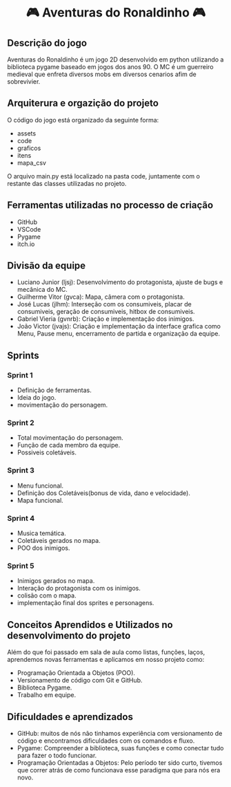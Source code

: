 # <p align="center"> 🎮 Aventuras do Ronaldinho 🎮 </p>


## Descrição do jogo
Aventuras do Ronaldinho é um jogo 2D desenvolvido em python utilizando a biblioteca pygame baseado em jogos dos anos 90. O MC é um guerreiro medieval que enfreta
diversos mobs em diversos cenarios afim de sobrevivier.

## Arquiterura e orgazição do projeto
O código do jogo está organizado da seguinte forma:
* assets
* code
* graficos
* itens
* mapa_csv
  
O arquivo main.py está localizado na pasta code, juntamente com o restante das classes utilizadas no projeto.

## Ferramentas utilizadas no processo de criação
* GitHub
* VSCode
* Pygame
* itch.io

## Divisão da equipe
*  Luciano Junior (ljsj): Desenvolvimento do protagonista, ajuste de bugs e mecânica do MC.
*  Guilherme Vitor (gvca): Mapa, câmera com o protagonista.
*  José Lucas (jlhm): Interseção com os consumiveis, placar de consumiveis, geração de consumiveis, hitbox de consumiveis.
*  Gabriel Vieria (gvnrb): Criação e implementação dos inimigos.
*  João Victor (jvajs): Criação e implementação da interface grafica como Menu, Pause menu, encerramento de partida e organização da equipe.

## Sprints
### Sprint 1
* Definição de ferramentas.
* Ideia do jogo.
* movimentação do personagem.
### Sprint 2
* Total movimentação do personagem.
* Função de cada membro da equipe.
* Possiveis coletáveis.
### Sprint 3
* Menu funcional.
* Definição dos Coletáveis(bonus de vida, dano e velocidade).
* Mapa funcional.
### Sprint 4
* Musica temática.
* Coletáveis gerados no mapa.
* POO dos inimigos.
### Sprint 5
* Inimigos gerados no mapa.
* Interação do protagonista com os inimigos.
* colisão com o mapa.
* implementação final dos sprites e personagens.

## Conceitos Aprendidos e Utilizados no desenvolvimento do projeto
Além do que foi passado em sala de aula como listas, funções, laços, aprendemos novas ferramentas e aplicamos em nosso
projeto como:
* Programação Orientada a Objetos (POO).
* Versionamento de código com Git e GitHub.
* Biblioteca Pygame.
* Trabalho em equipe.

## Dificuldades e aprendizados
* GitHub: muitos de nós não tinhamos experiência com versionamento de código e encontramos dificuldades com os comandos e fluxo.
* Pygame: Compreender a biblioteca, suas funções e como conectar tudo para fazer o todo funcionar.
* Programação Orientadas a Objetos: Pelo período ter sido curto, tivemos que correr atrás de como funcionava esse paradigma que para nós era novo.
  


